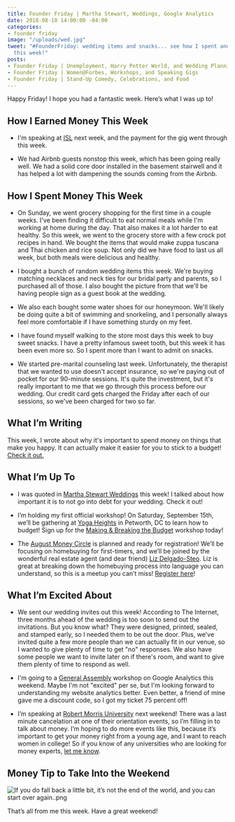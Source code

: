 ```yaml
---
title: Founder Friday | Martha Stewart, Weddings, Google Analytics
date: 2018-08-10 14:00:00 -04:00
categories:
- founder friday
image: "/uploads/wed.jpg"
tweet: "#FounderFriday: wedding items and snacks... see how I spent and earned money
  this week!"
posts:
- Founder Friday | Unemployment, Harry Potter World, and Wedding Planning
- Founder Friday | Women@Forbes, Workshops, and Speaking Gigs
- Founder Friday | Stand-Up Comedy, Celebrations, and Food
---
```


Happy Friday! I hope you had a fantastic week. Here’s what I was up to!

## **How I Earned Money This Week**

* I'm speaking at [ISL](https://isl.co/) next week, and the payment for the gig went through this week.

* We had Airbnb guests nonstop this week, which has been going really well. We had a solid core door installed in the basement stairwell and it has helped a lot with dampening the sounds coming from the Airbnb.

## **How I Spent Money This Week**

* On Sunday, we went grocery shopping for the first time in a couple weeks. I've been finding it difficult to eat normal meals while I'm working at home during the day. That also makes it a lot harder to eat healthy. So this week, we went to the grocery store with a few crock pot recipes in hand. We bought the items that would make zuppa tuscana and Thai chicken and rice soup. Not only did we have food to last us all week, but both meals were delicious and healthy.

* I bought a bunch of random wedding items this week. We're buying matching necklaces and neck ties for our bridal party and parents, so I purchased all of those. I also bought the picture from that we'll be having people sign as a guest book at the wedding.

* We also each bought some water shoes for our honeymoon. We'll likely be doing quite a bit of swimming and snorkeling, and I personally always feel more comfortable if I have something sturdy on my feet.

* I have found myself walking to the store most days this week to buy sweet snacks. I have a pretty infamous sweet tooth, but this week it has been even more so. So I spent more than I want to admit on snacks.

* We started pre-marital counseling last week. Unfortunately, the therapist that we wanted to use doesn't accept insurance, so we're paying out of pocket for our 90-minute sessions. It's quite the investment, but it's really important to me that we go through this process before our wedding. Our credit card gets charged the Friday after each of our sessions, so we've been charged for two so far.

## **What I’m Writing**

This week, I wrote about why it's important to spend money on things that make you happy. It can actually make it easier for you to stick to a budget! [Check it out.](https://www.maggiegermano.com/blog/why-spending-money-on-happy-is-worth-it/)

## **What I’m Up To**

* I was quoted in [Martha Stewart Weddings](https://www.marthastewartweddings.com/641372/should-you-go-into-debt-for-wedding) this week! I talked about how important it is to not go into debt for your wedding. Check it out!

* I’m holding my first official workshop! On Saturday, September 15th, we’ll be gathering at [Yoga Heights](https://yogaheightsdc.com/) in Petworth, DC to learn how to budget! Sign up for the [Making & Breaking the Budget](https://www.eventbrite.com/e/making-breaking-the-budget-workshop-tickets-48317128833) workshop today!

* The [August Money Circle](https://www.maggiegermano.com/events/homebuying-for-newbies/) is planned and ready for registration! We’ll be focusing on homebuying for first-timers, and we’ll be joined by the wonderful real estate agent (and dear friend) [Liz Delgado-Steo](https://www.realliving.com/elizabeth-delgado-steo). Liz is great at breaking down the homebuying process into language you can understand, so this is a meetup you can’t miss! [Register here](https://www.eventbrite.com/e/money-circle-homebuying-for-newbies-tickets-48132651055)!

## **What I’m Excited About**

* We sent our wedding invites out this week! According to The Internet, three months ahead of the wedding is too soon to send out the invitations. But you know what? They were designed, printed, sealed, and stamped early, so I needed them to be out the door. Plus, we've invited quite a few more people than we can actually fit in our venue, so I wanted to give plenty of time to get "no" responses. We also have some people we want to invite later on if there's room, and want to give them plenty of time to respond as well.

* I'm going to a [General Assembly](https://generalassemb.ly/) workshop on Google Analytics this weekend. Maybe I'm not "excited" per se, but I'm looking forward to understanding my website analytics better. Even better, a friend of mine gave me a discount code, so I got my ticket 75 percent off!

* I’m speaking at [Robert Morris University](https://www.rmu.edu/) next weekend! There was a last minute cancelation at one of their orientation events, so I’m filling in to talk about money. I’m hoping to do more events like this, because it’s important to get your money right from a young age, and I want to reach women in college! So if you know of any universities who are looking for money experts, [let me know](mailto:boss@maggiegermano.com).

## **Money Tip to Take Into the Weekend**

![If you do fall back a little bit, it’s not the end of the world, and you can start over again..png](/uploads/If%20you%20do%20fall%20back%20a%20little%20bit,%20it%E2%80%99s%20not%20the%20end%20of%20the%20world,%20and%20you%20can%20start%20over%20again..png)

That’s all from me this week. Have a great weekend!